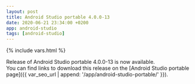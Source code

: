 ```yaml
---
layout: post
title: Android Studio portable 4.0.0-13
date: 2020-06-21 23:34:00 +0200
app: android-studio
tags: [android-studio]
---
```

{% include vars.html %}

Release of Android Studio portable 4.0.0-13 is now available.<br />
You can find links to download this release on the [Android Studio portable page]({{ var_seo_url | append: '/app/android-studio-portable/' }}).
